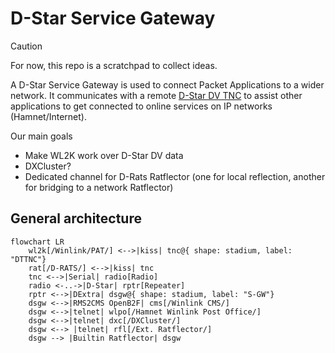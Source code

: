 # D-Star Service Gateway

> [!CAUTION]
> For now, this repo is a scratchpad to collect ideas.

A D-Star Service Gateway is used to connect Packet Applications to a wider network.
It communicates with a remote [D-Star DV TNC](https://github.com/dscp46/dttnc/) to assist other applications to get connected to online services on IP networks (Hamnet/Internet).

Our main goals
  * Make WL2K work over D-Star DV data
  * DXCluster?
  * Dedicated channel for D-Rats Ratflector (one for local reflection, another for bridging to a network Ratflector)

## General architecture

```mermaid
flowchart LR
    wl2k[/Winlink/PAT/] <-->|kiss| tnc@{ shape: stadium, label: "DTTNC"}
    rat[/D-RATS/] <-->|kiss| tnc
    tnc <-->|Serial| radio[Radio]
    radio <-..->|D-Star| rptr[Repeater]
    rptr <-->|DExtra| dsgw@{ shape: stadium, label: "S-GW"}
    dsgw <-->|RMS2CMS OpenB2F| cms[/Winlink CMS/]
    dsgw <-->|telnet| wlpo[/Hamnet Winlink Post Office/]
    dsgw <-->|telnet| dxc[/DXCluster/]
    dsgw <--> |telnet| rfl[/Ext. Ratflector/]
    dsgw --> |Builtin Ratflector| dsgw
```
